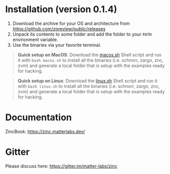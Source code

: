 # Installation (version 0.1.4)

1. Download the archive for your OS and architecture from https://github.com/zpreview/public/releases
2. Unpack its contents to some folder and add the folder to your `PATH` environment variable.
3. Use the binaries via your favorite terminal.

> **Quick setup on MacOS**: Download the [macos.sh](macos.sh) Shell script and run it with `bash macos.sh` to install all the binaries (i.e. schnorr, zargo, znc, zvm) and generate a local folder that is setup with the examples ready for hacking.

> **Quick setup on Linux**: Download the [linux.sh](linux.sh) Shell script and run it with `bash linux.sh` to install all the binaries (i.e. schnorr, zargo, znc, zvm) and generate a local folder that is setup with the examples ready for hacking.

# Documentation

ZincBook: https://zinc.matterlabs.dev/

# Gitter

Please discuss here: https://gitter.im/matter-labs/zinc
